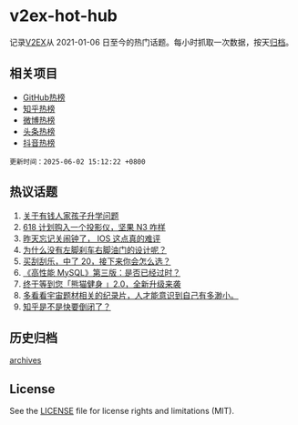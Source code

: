 # v2ex-hot-hub

 记录[V2EX](https://www.v2ex.com/)从 2021-01-06 日至今的热门话题。每小时抓取一次数据，按天[归档](archives)。
 
 ## 相关项目

- [GitHub热榜](https://github.com/lonnyzhang423/github-hot-hub)
- [知乎热榜](https://github.com/lonnyzhang423/zhihu-hot-hub)
- [微博热榜](https://github.com/lonnyzhang423/weibo-hot-hub)
- [头条热榜](https://github.com/lonnyzhang423/toutiao-hot-hub)
- [抖音热榜](https://github.com/lonnyzhang423/douyin-hot-hub)


 `更新时间：2025-06-02 15:12:22 +0800`

## 热议话题

1. [关于有钱人家孩子升学问题](https://www.v2ex.com/t/1135751)
1. [618 计划购入一个投影仪，坚果 N3 咋样](https://www.v2ex.com/t/1135731)
1. [昨天忘记关闹钟了， IOS 这点真的难评](https://www.v2ex.com/t/1135788)
1. [为什么没有左脚刹车右脚油门的设计呢？](https://www.v2ex.com/t/1135739)
1. [买刮刮乐，中了 20，接下来你会怎么选？](https://www.v2ex.com/t/1135800)
1. [《高性能 MySQL》第三版：是否已经过时？](https://www.v2ex.com/t/1135741)
1. [终于等到您「熊猫健身 」2.0，全新升级来袭](https://www.v2ex.com/t/1135721)
1. [多看看宇宙题材相关的纪录片，人才能意识到自己有多渺小。](https://www.v2ex.com/t/1135759)
1. [知乎是不是快要倒闭了？](https://www.v2ex.com/t/1135810)

## 历史归档

[archives](archives)

## License

See the [LICENSE](LICENSE) file for license rights and limitations (MIT).
